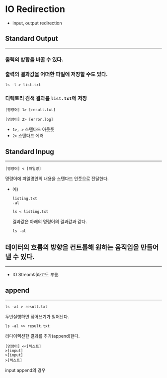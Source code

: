 # IO Redirection
 - input, output redirection

## Standard Output
---
### 출력의 방향을 바꿀 수 있다.
### 출력의 결과값을 어떠한 파일에 저장할 수도 있다.
```linux
ls -l > list.txt
```

### 디렉토리 검색 결과를 `list.txt`에 저장
 ```linux
 [명령어] 1> [result.txt]

 [명령어] 2> [error.log]
 ```
 - `1>, >` 스텐다드 아웃풋
 - `2>` 스탠다드 에러

## Standard Inpug
---
```linux
[명령어] < [파일명]
```
명령어에 파일명안의 내용을 스탠다드 인풋으로 전달한다.
- 예)
    ```
    listing.txt
    -al
    ```
    ```linux
    ls < listing.txt
    ```
    결과값은 아래의 명령어의 결과값과 같다.
    ```linux
    ls -al
    ```

## 데이터의 흐름의 방향을 컨트롤해 원하는 움직임을 만들어 낼 수 있다.
---
- IO Stream이라고도 부름.

## append
---
```linux
ls -al > result.txt
```
두번실행하면 덮어쓰기가 일어난다.
```linux
ls -al >> result.txt
```
리다이렉션한 결과를 추가(append)한다.
```linux
[명령어] <<[텍스트]
>[input]
>[input]
>[텍스트]
```
input append의 경우

